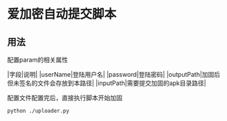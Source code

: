 # 爱加密自动提交脚本

## 用法
配置param的相关属性

|字段|说明|
|userName|登陆用户名|
|password|登陆密码|
|outputPath|加固后但未签名的文件会存放到本路径|
|inputPath|需要提交加固的apk目录路径|


配置文件配置完后，直接执行脚本开始加固
```shell
python ./uploader.py
```

